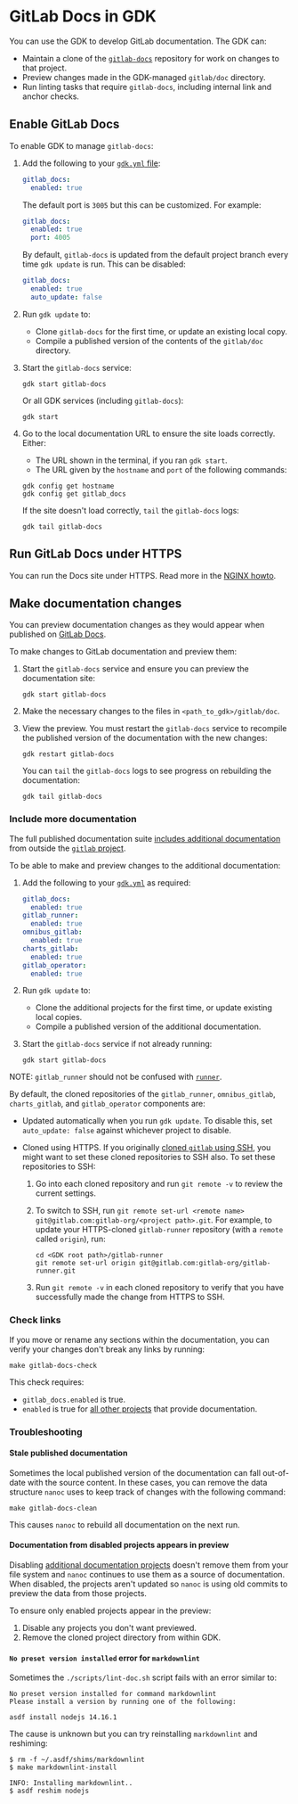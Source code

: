 # GitLab Docs in GDK

You can use the GDK to develop GitLab documentation. The GDK can:

- Maintain a clone of the [`gitlab-docs`](https://gitlab.com/gitlab-org/gitlab-docs) repository
  for work on changes to that project.
- Preview changes made in the GDK-managed `gitlab/doc` directory.
- Run linting tasks that require `gitlab-docs`, including internal link and anchor checks.

## Enable GitLab Docs

To enable GDK to manage `gitlab-docs`:

1. Add the following to your [`gdk.yml` file](../configuration.md#gitlab-docs-settings):

   ```yaml
   gitlab_docs:
     enabled: true
   ```

   The default port is `3005` but this can be customized. For example:

   ```yaml
   gitlab_docs:
     enabled: true
     port: 4005
   ```

   By default, `gitlab-docs` is updated from the default project branch every time `gdk update` is
   run. This can be disabled:

   ```yaml
   gitlab_docs:
     enabled: true
     auto_update: false
   ```

1. Run `gdk update` to:
   - Clone `gitlab-docs` for the first time, or update an existing local copy.
   - Compile a published version of the contents of the `gitlab/doc` directory.
1. Start the `gitlab-docs` service:

   ```shell
   gdk start gitlab-docs
   ```

   Or all GDK services (including `gitlab-docs`):

   ```shell
   gdk start
   ```

1. Go to the local documentation URL to ensure the site loads correctly. Either:
   - The URL shown in the terminal, if you ran `gdk start`.
   - The URL given by the `hostname` and `port` of the following commands:

   ```shell
   gdk config get hostname
   gdk config get gitlab_docs
   ```

   If the site doesn't load correctly, `tail` the `gitlab-docs` logs:

   ```shell
   gdk tail gitlab-docs
   ```

## Run GitLab Docs under HTTPS

You can run the Docs site under HTTPS. Read more in the [NGINX howto](nginx.md).

## Make documentation changes

You can preview documentation changes as they would appear when published on
[GitLab Docs](https://docs.gitlab.com).

To make changes to GitLab documentation and preview them:

1. Start the `gitlab-docs` service and ensure you can preview the documentation site:

   ```shell
   gdk start gitlab-docs
   ```

1. Make the necessary changes to the files in `<path_to_gdk>/gitlab/doc`.
1. View the preview. You must restart the `gitlab-docs` service to recompile the published version of the documentation
   with the new changes:

   ```shell
   gdk restart gitlab-docs
   ```

   You can `tail` the `gitlab-docs` logs to see progress on rebuilding the documentation:

   ```shell
   gdk tail gitlab-docs
   ```

### Include more documentation

The full published documentation suite [includes additional documentation](https://docs.gitlab.com/ee/development/documentation/site_architecture/index.html)
from outside the [`gitlab` project](https://gitlab.com/gitlab-org/gitlab).

To be able to make and preview changes to the additional documentation:

1. Add the following to your [`gdk.yml`](../configuration.md#additional-projects-settings) as required:

   ```yaml
   gitlab_docs:
     enabled: true
   gitlab_runner:
     enabled: true
   omnibus_gitlab:
     enabled: true
   charts_gitlab:
     enabled: true
   gitlab_operator:
     enabled: true
   ```

1. Run `gdk update` to:
   - Clone the additional projects for the first time, or update existing local copies.
   - Compile a published version of the additional documentation.
1. Start the `gitlab-docs` service if not already running:

   ```shell
   gdk start gitlab-docs
   ```

NOTE:
`gitlab_runner` should not be confused with [`runner`](runner.md).

By default, the cloned repositories of the `gitlab_runner`, `omnibus_gitlab`, `charts_gitlab`, and `gitlab_operator`
components are:

- Updated automatically when you run `gdk update`. To disable this, set `auto_update: false` against
  whichever project to disable.
- Cloned using HTTPS. If you originally [cloned `gitlab` using SSH](../index.md#install-gdk), you
  might want to set these cloned repositories to SSH also. To set these repositories to SSH:

  1. Go into each cloned repository and run `git remote -v` to review the current settings.
  1. To switch to SSH, run `git remote set-url <remote name> git@gitlab.com:gitlab-org/<project path>.git`.
     For example, to update your HTTPS-cloned `gitlab-runner` repository (with a `remote` called
     `origin`), run:

     ```shell
     cd <GDK root path>/gitlab-runner
     git remote set-url origin git@gitlab.com:gitlab-org/gitlab-runner.git
     ```

  1. Run `git remote -v` in each cloned repository to verify that you have successfully made the change from
     HTTPS to SSH.

### Check links

If you move or rename any sections within the documentation, you can verify your changes
don't break any links by running:

```shell
make gitlab-docs-check
```

This check requires:

- `gitlab_docs.enabled` is true.
- `enabled` is true for [all other projects](#include-more-documentation) that provide
  documentation.

### Troubleshooting

#### Stale published documentation

Sometimes the local published version of the documentation can fall out-of-date with the source
content. In these cases, you can remove the data structure `nanoc` uses to keep track of changes
with the following command:

```shell
make gitlab-docs-clean
```

This causes `nanoc` to rebuild all documentation on the next run.

#### Documentation from disabled projects appears in preview

Disabling [additional documentation projects](#include-more-documentation) doesn't remove them
from your file system and `nanoc` continues to use them as a source of documentation. When disabled,
the projects aren't updated so `nanoc` is using old commits to preview the data from those projects.

To ensure only enabled projects appear in the preview:

1. Disable any projects you don't want previewed.
1. Remove the cloned project directory from within GDK.

#### `No preset version installed` error for `markdownlint`

Sometimes the `./scripts/lint-doc.sh` script fails with an error similar to:

```shell
No preset version installed for command markdownlint
Please install a version by running one of the following:

asdf install nodejs 14.16.1
```

The cause is unknown but you can try reinstalling `markdownlint` and reshiming:

```shell
$ rm -f ~/.asdf/shims/markdownlint
$ make markdownlint-install

INFO: Installing markdownlint..
$ asdf reshim nodejs
```
